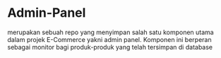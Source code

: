 # Admin-Panel
merupakan sebuah repo yang menyimpan salah satu komponen utama dalam projek E-Commerce yakni admin panel. Komponen ini berperan sebagai monitor bagi produk-produk yang telah tersimpan di database
